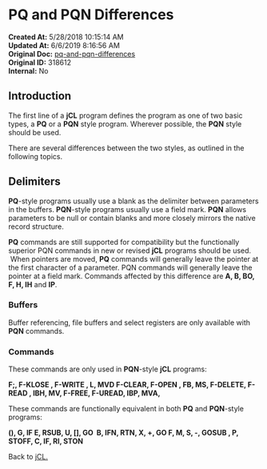 # PQ and PQN  Differences

**Created At:** 5/28/2018 10:15:14 AM  
**Updated At:** 6/6/2019 8:16:56 AM  
**Original Doc:** [pq-and-pqn-differences](https://docs.jbase.com/45792-jcl/pq-and-pqn-differences)  
**Original ID:** 318612  
**Internal:** No  

## Introduction

The first line of a **jCL** program defines the program as one of two basic types, a **PQ** or a **PQN** style program. Wherever possible, the **PQN** style should be used.

There are several differences between the two styles, as outlined in the following topics.

## Delimiters

**PQ**-style programs usually use a blank as the delimiter between parameters in the buffers. **PQN**-style programs usually use a field mark. **PQN** allows parameters to be null or contain blanks and more closely mirrors the native record structure.

**PQ** commands are still supported for compatibility but the functionally superior PQN commands in new or revised **jCL** programs should be used.  When pointers are moved, **PQ** commands will generally leave the pointer at the first character of a parameter. PQN commands will generally leave the pointer at a field mark. Commands affected by this difference are **A, B, BO, F, H, IH** and **IP**.

### Buffers

Buffer referencing, file buffers and select registers are only available with **PQN** commands.

### Commands

These commands are only used in **PQN**-style **jCL** programs:

**F;, F-KLOSE , F-WRITE , L, MVD F-CLEAR, F-OPEN , FB, MS, F-DELETE, F-READ , IBH, MV, F-FREE, F-UREAD, IBP, MVA,**

These commands are functionally equivalent in both **PQ** and **PQN**-style programs:

**(), G, IF E, RSUB, U, [], GO  B, IFN, RTN, X, +, GO F, M, S, -, GOSUB , P, STOFF, C, IF, RI, STON**

Back to [jCL.](./../README.md)
